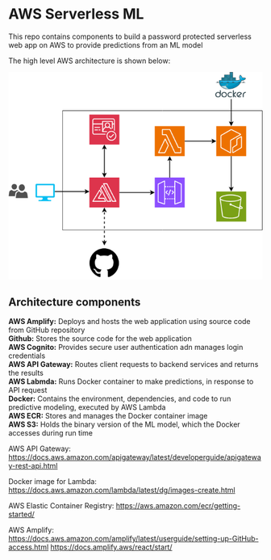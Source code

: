 ﻿# AWS Serverless ML

This repo contains components to build a password protected serverless web app on AWS to provide predictions from an ML model

The high level AWS architecture is shown below:

![alt text](https://github.com/sjwright90/AWS_Serverless_ML/blob/main/images/AWS_Architecture.png)

## Architecture components
**AWS Amplify:** Deploys and hosts the web application using source code from GitHub repository<br>
**Github:** Stores the source code for the web application<br>
**AWS Cognito:** Provides secure user authentication adn manages login credentials<br>
**AWS API Gateway:** Routes client requests to backend services and returns the results<br>
**AWS Labmda:** Runs Docker container to make predictions, in response to API request<br>
**Docker:** Contains the environment, dependencies, and code to run predictive modeling, executed by AWS Lambda<br>
**AWS ECR:** Stores and manages the Docker container image<br>
**AWS S3:** Holds the binary version of the ML model, which the Docker accesses during run time<br>

AWS API Gateway:
https://docs.aws.amazon.com/apigateway/latest/developerguide/apigateway-rest-api.html

Docker image for Lambda:
https://docs.aws.amazon.com/lambda/latest/dg/images-create.html

AWS Elastic Container Registry:
https://aws.amazon.com/ecr/getting-started/

AWS Amplify:
https://docs.aws.amazon.com/amplify/latest/userguide/setting-up-GitHub-access.html
https://docs.amplify.aws/react/start/
